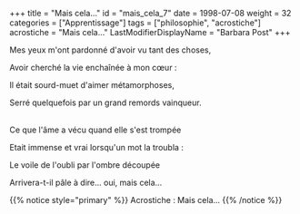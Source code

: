 +++
title = "Mais cela..."
id = "mais_cela_7"
date = 1998-07-08
weight = 32
categories = ["Apprentissage"]
tags = ["philosophie", "acrostiche"]
acrostiche = "Mais cela..."
LastModifierDisplayName = "Barbara Post"
+++

Mes yeux m'ont pardonné d'avoir vu tant des choses,

Avoir cherché la vie enchaînée à mon cœur :

Il était sourd-muet d'aimer métamorphoses,

Serré quelquefois par un grand remords vainqueur.

 \
Ce que l'âme a vécu quand elle s'est trompée

Etait immense et vrai lorsqu'un mot la troubla :

Le voile de l'oubli par l'ombre découpée

Arrivera-t-il pâle à dire... oui, mais cela...

{{% notice style="primary" %}}
Acrostiche : Mais cela...
{{% /notice %}}
